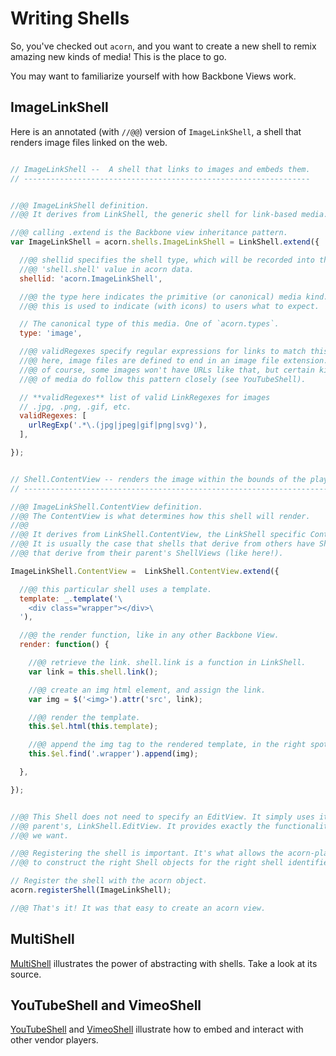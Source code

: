 # Writing Shells

So, you've checked out ``acorn``, and you want to create a new shell to remix
amazing new kinds of media! This is the place to go.


You may want to familiarize yourself with how Backbone Views work.


## ImageLinkShell

Here is an annotated (with ``//@@``) version of ``ImageLinkShell``, a shell
that renders image files linked on the web.


```javascript

// ImageLinkShell --  A shell that links to images and embeds them.
// ----------------------------------------------------------------


//@@ ImageLinkShell definition.
//@@ It derives from LinkShell, the generic shell for link-based media.

//@@ calling .extend is the Backbone view inheritance pattern.
var ImageLinkShell = acorn.shells.ImageLinkShell = LinkShell.extend({

  //@@ shellid specifies the shell type, which will be recorded into the
  //@@ 'shell.shell' value in acorn data.
  shellid: 'acorn.ImageLinkShell',

  //@@ the type here indicates the primitive (or canonical) media kind.
  //@@ this is used to indicate (with icons) to users what to expect.

  // The canonical type of this media. One of `acorn.types`.
  type: 'image',

  //@@ validRegexes specify regular expressions for links to match this shell.
  //@@ here, image files are defined to end in an image file extension.
  //@@ of course, some images won't have URLs like that, but certain kinds
  //@@ of media do follow this pattern closely (see YouTubeShell).

  // **validRegexes** list of valid LinkRegexes for images
  // .jpg, .png, .gif, etc.
  validRegexes: [
    urlRegExp('.*\.(jpg|jpeg|gif|png|svg)'),
  ],

});


// Shell.ContentView -- renders the image within the bounds of the player.
// -----------------------------------------------------------------------

//@@ ImageLinkShell.ContentView definition.
//@@ The ContentView is what determines how this shell will render.
//@@
//@@ It derives from LinkShell.ContentView, the LinkShell specific ContentView.
//@@ It is usually the case that shells that derive from others have ShellViews
//@@ that derive from their parent's ShellViews (like here!).

ImageLinkShell.ContentView =  LinkShell.ContentView.extend({

  //@@ this particular shell uses a template.
  template: _.template('\
    <div class="wrapper"></div>\
  '),

  //@@ the render function, like in any other Backbone View.
  render: function() {

    //@@ retrieve the link. shell.link is a function in LinkShell.
    var link = this.shell.link();

    //@@ create an img html element, and assign the link.
    var img = $('<img>').attr('src', link);

    //@@ render the template.
    this.$el.html(this.template);

    //@@ append the img tag to the rendered template, in the right spot.
    this.$el.find('.wrapper').append(img);

  },

});


//@@ This Shell does not need to specify an EditView. It simply uses its
//@@ parent's, LinkShell.EditView. It provides exactly the functionality
//@@ we want.

//@@ Registering the shell is important. It's what allows the acorn-player
//@@ to construct the right Shell objects for the right shell identifiers.

// Register the shell with the acorn object.
acorn.registerShell(ImageLinkShell);

//@@ That's it! It was that easy to create an acorn view.

```

## MultiShell

[MultiShell](../js/src/shells/multi.shell.js) illustrates the power of
abstracting with shells. Take a look at its source.

## YouTubeShell and VimeoShell

[YouTubeShell](../js/src/shells/youtube.shell.js) and
[VimeoShell](../js/src/shells/vimeo.shell.js) illustrate how to embed and
interact with other vendor players.
